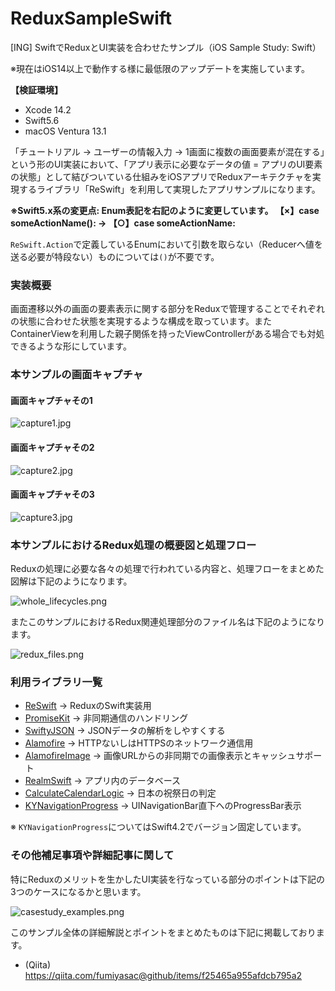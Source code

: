 # ReduxSampleSwift
[ING] SwiftでReduxとUI実装を合わせたサンプル（iOS Sample Study: Swift）

※現在はiOS14以上で動作する様に最低限のアップデートを実施しています。

__【検証環境】__

- Xcode 14.2
- Swift5.6
- macOS Ventura 13.1 

「チュートリアル → ユーザーの情報入力 → 1画面に複数の画面要素が混在する」という形のUI実装において、「アプリ表示に必要なデータの値 = アプリのUI要素の状態」として結びついている仕組みをiOSアプリでReduxアーキテクチャを実現するライブラリ「ReSwift」を利用して実現したアプリサンプルになります。

__※Swift5.x系の変更点: Enum表記を右記のように変更しています。 【×】case someActionName(): → 【○】case someActionName:__

`ReSwift.Action`で定義しているEnumにおいて引数を取らない（Reducerへ値を送る必要が特段ない）ものについては`()`が不要です。

### 実装概要

画面遷移以外の画面の要素表示に関する部分をReduxで管理することでそれぞれの状態に合わせた状態を実現するような構成を取っています。またContainerViewを利用した親子関係を持ったViewControllerがある場合でも対処できるような形にしています。

### 本サンプルの画面キャプチャ

#### 画面キャプチャその1

![capture1.jpg](https://qiita-image-store.s3.amazonaws.com/0/17400/3829331c-3153-01c9-0121-38fd28eb1c63.jpeg)

#### 画面キャプチャその2

![capture2.jpg](https://qiita-image-store.s3.amazonaws.com/0/17400/7c415c6f-9e1d-dc5e-aafd-a63737a3e9a1.jpeg)

#### 画面キャプチャその3

![capture3.jpg](https://qiita-image-store.s3.amazonaws.com/0/17400/2b8894ba-24d2-4568-a9ee-f67726d3b29e.jpeg)

### 本サンプルにおけるRedux処理の概要図と処理フロー

Reduxの処理に必要な各々の処理で行われている内容と、処理フローをまとめた図解は下記のようになります。

![whole_lifecycles.png](https://qiita-image-store.s3.amazonaws.com/0/17400/fbf1578d-630f-12da-517c-86ae476f3a0a.png)

またこのサンプルにおけるRedux関連処理部分のファイル名は下記のようになります。

![redux_files.png](https://qiita-image-store.s3.amazonaws.com/0/17400/669eb6ff-7e8b-8c97-1cf1-dba1f077da28.png)

### 利用ライブラリ一覧

+ [ReSwift](https://github.com/ReSwift/ReSwift) → ReduxのSwift実装用
+ [PromiseKit](https://github.com/mxcl/PromiseKit) → 非同期通信のハンドリング
+ [SwiftyJSON](https://github.com/SwiftyJSON/SwiftyJSON) → JSONデータの解析をしやすくする
+ [Alamofire](https://github.com/Alamofire/Alamofire) → HTTPないしはHTTPSのネットワーク通信用
+ [AlamofireImage](https://github.com/Alamofire/AlamofireImage) → 画像URLからの非同期での画像表示とキャッシュサポート
+ [RealmSwift](https://github.com/realm/realm-cocoa/tree/master/RealmSwift) → アプリ内のデータベース
+ [CalculateCalendarLogic](https://github.com/fumiyasac/handMadeCalendarAdvance) → 日本の祝祭日の判定
+ [KYNavigationProgress](https://github.com/ykyouhei/KYNavigationProgress) → UINavigationBar直下へのProgressBar表示

※ `KYNavigationProgress`についてはSwift4.2でバージョン固定しています。

### その他補足事項や詳細記事に関して

特にReduxのメリットを生かしたUI実装を行なっている部分のポイントは下記の3つのケースになるかと思います。

![casestudy_examples.png](https://qiita-image-store.s3.amazonaws.com/0/17400/0cbe9856-db45-ab53-26ee-84334aea21f4.png)

このサンプル全体の詳細解説とポイントをまとめたものは下記に掲載しております。

+ (Qiita) https://qiita.com/fumiyasac@github/items/f25465a955afdcb795a2

